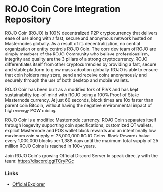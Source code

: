 ROJO Coin Core Integration Repository
=====================================

ROJO Coin (ROJO) is 100% decentralized P2P cryptocurrency that delivers ease of use along with a fast, secure and anonymous network hosted on Masternodes globally. As a result of its decentralization, no central organization or entity controls ROJO Coin. The core dev team of ROJO are simply members of the ROJO Community who believe professionalism, integrity and quality are the 3 pillars of a strong cryptocurrency. ROJO differentiates itself from other cryptocurrencies by providing a fast, secure and stable platform to grow mass adoption globally. ROJO is able to ensure that coin holders may store, send and receive coins anonymously and securely through the use of both desktop and mobile wallets.

ROJO Coin has been built as a modified fork of PIVX and has kept sustainability top-of-mind with ROJO being a 100% Proof of Stake Masternode currency. At just 60 seconds, block times are 10x faster than parent coin Bitcoin, without having the negative environmental impact of high energy POW mining.

ROJO Coin is a modified Masternode currency. ROJO Coin separates itself through longevity supporting coin specifications, customized QT wallets, explicit Masternode and POS wallet block rewards and an intentionally low maximum coin supply of 25,000,000 ROJO Coins. Block Rewards halve every 1,000,000 blocks per 1,388 days until the maximum total supply of 25 million ROJO Coins is reached in 100+ years.


Join ROJO Coin's growing Official Discord Server to speak directly with the team: https://discord.gg/TCryPGc
### Links
- [Official Explorer](http://explorer.roejogan.io) 
